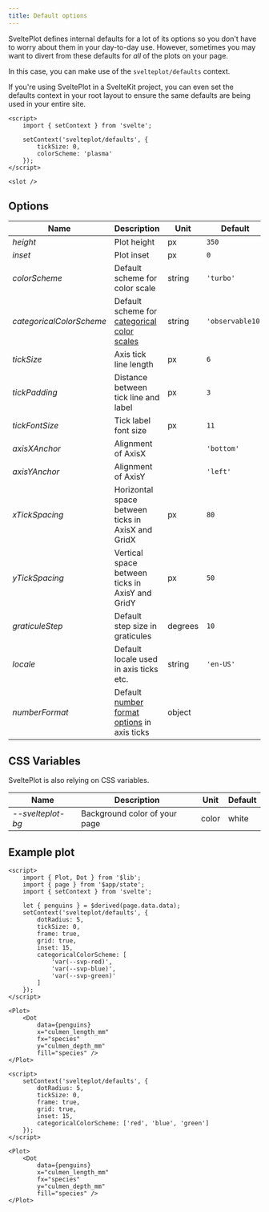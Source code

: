 ```yaml
---
title: Default options
---
```


SveltePlot defines internal defaults for a lot of its options so you don't have to worry about them in your day-to-day use. However, sometimes you may want to divert from these defaults for _all_ of the plots on your page.

In this case, you can make use of the `svelteplot/defaults` context.

If you're using SveltePlot in a SvelteKit project, you can even set the defaults context in your root layout to ensure the same defaults are being used in your entire site.

```svelte title="+layout.svelte"
<script>
    import { setContext } from 'svelte';

    setContext('svelteplot/defaults', {
        tickSize: 0,
        colorScheme: 'plasma'
    });
</script>

<slot />
```

## Options

| Name                     | Description                                                                                                                                                            | Unit    | Default          |
| ------------------------ | ---------------------------------------------------------------------------------------------------------------------------------------------------------------------- | ------- | ---------------- |
| _height_                 | Plot height                                                                                                                                                            | px      | `350`            |
| _inset_                  | Plot inset                                                                                                                                                             | px      | `0`              |
| _colorScheme_            | Default scheme for color scale                                                                                                                                         | string  | `'turbo'`        |
| _categoricalColorScheme_ | Default scheme for [categorical color scales](/features/color-scales#Categorical-colors)                                                                               | string  | `'observable10'` |
| _tickSize_               | Axis tick line length                                                                                                                                                  | px      | `6`              |
| _tickPadding_            | Distance between tick line and label                                                                                                                                   | px      | `3`              |
| _tickFontSize_           | Tick label font size                                                                                                                                                   | px      | `11`             |
| _axisXAnchor_            | Alignment of AxisX                                                                                                                                                     |         | `'bottom'`       |
| _axisYAnchor_            | Alignment of AxisY                                                                                                                                                     |         | `'left'`         |
| _xTickSpacing_           | Horizontal space between ticks in AxisX and GridX                                                                                                                      | px      | `80`             |
| _yTickSpacing_           | Vertical space between ticks in AxisY and GridY                                                                                                                        | px      | `50`             |
| _graticuleStep_          | Default step size in graticules                                                                                                                                        | degrees | `10`             |
| _locale_                 | Default locale used in axis ticks etc.                                                                                                                                 | string  | `'en-US'`        |
| _numberFormat_           | Default [number format options](https://developer.mozilla.org/en-US/docs/Web/JavaScript/Reference/Global_Objects/Intl/NumberFormat/NumberFormat#options) in axis ticks | object  |                  |

<style>
    * :global(td) {
        vertical-align: top;
    }
</style>

## CSS Variables

SveltePlot is also relying on CSS variables.

| Name              | Description                   | Unit  | Default |
| ----------------- | ----------------------------- | ----- | ------- |
| _--svelteplot-bg_ | Background color of your page | color | white   |

## Example plot

```svelte live
<script>
    import { Plot, Dot } from '$lib';
    import { page } from '$app/state';
    import { setContext } from 'svelte';

    let { penguins } = $derived(page.data.data);
    setContext('svelteplot/defaults', {
        dotRadius: 5,
        tickSize: 0,
        frame: true,
        grid: true,
        inset: 15,
        categoricalColorScheme: [
            'var(--svp-red)',
            'var(--svp-blue)',
            'var(--svp-green)'
        ]
    });
</script>

<Plot>
    <Dot
        data={penguins}
        x="culmen_length_mm"
        fx="species"
        y="culmen_depth_mm"
        fill="species" />
</Plot>
```

```svelte
<script>
    setContext('svelteplot/defaults', {
        dotRadius: 5,
        tickSize: 0,
        frame: true,
        grid: true,
        inset: 15,
        categoricalColorScheme: ['red', 'blue', 'green']
    });
</script>

<Plot>
    <Dot
        data={penguins}
        x="culmen_length_mm"
        fx="species"
        y="culmen_depth_mm"
        fill="species" />
</Plot>
```
